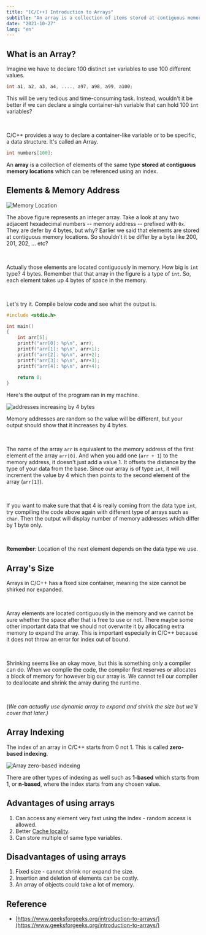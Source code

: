 ```yaml
---
title: "[C/C++] Introduction to Arrays"
subtitle: "An array is a collection of items stored at contiguous memory locations."
date: "2021-10-27"
lang: "en"
---
```


## What is an Array?

Imagine we have to declare 100 distinct `int` variables to use 100 different values.

```cpp
int a1, a2, a3, a4, ...., a97, a98, a99, a100; 
```

This will be very tedious and time-consuming task. Instead, wouldn't it be better if we can declare a single container-ish variable
that can hold 100 `int` variables?

<br>

C/C++ provides a way to declare a container-like variable or to be specific, a data structure. It's called an Array.

```cpp
int numbers[100];
```

An **array** is a collection of elements of the same type **stored at contiguous memory locations** which can be referenced using 
an index.


## Elements & Memory Address

![Memory Location](/img/in-post/ds-algo/array/20211024-memory-location.svg)

The above figure represents an integer array. Take a look at any two adjacent hexadecimal numbers -- memory address -- prefixed with `0x`. They are defer by 4 bytes, but why? Earlier we said that elements are stored at contiguous memory locations. So shouldn't it be differ by a byte like 200, 201, 202, ... etc?

<br>

Actually those elements are located contiguously in memory. How big is `int` type? 4 bytes.
Remember that that array in the figure is a type of `int`. So, each element takes up 4 bytes of space in the memory.

<br>

Let's try it. Compile below code and see what the output is.

```c
#include <stdio.h>

int main()
{
    int arr[5];
    printf("arr[0]: %p\n", arr);
    printf("arr[1]: %p\n", arr+1);
    printf("arr[2]: %p\n", arr+2);
    printf("arr[3]: %p\n", arr+3);
    printf("arr[4]: %p\n", arr+4);
    
    return 0;
}
```
Here's the output of the program ran in my machine.

![addresses increasing by 4 bytes](/img/in-post/ds-algo/array/20211024-int-array-memory.png)

Memory addresses are random so the value will be different, but your output should show that it increases by 4 bytes.

<br>

The name of the array `arr` is equivalent to the memory address of the first element of the array `arr[0]`. And when you add one (`arr + 1`) to the memory address, it doesn't just add a value 1. It offsets the distance by the type of your data from the base. Since our array is of type `int`, it will increment the value by 4 which then points to the second element of the array (`arr[1]`).

<br>

If you want to make sure that that 4 is really coming from the data type `int`, try compiling the code above again with different type of arrays such as `char`. Then the output will display number of memory addresses which differ by 1 byte only.

<br>

**Remember**: Location of the next element depends on the data type we use.

## Array's Size

Arrays in C/C++ has a fixed size container, meaning the size cannot be shirked nor expanded.

<br>

Array elements are located contiguously in the memory and we cannot be sure whether the space after that is free to use or not. There maybe some other important data that we should not overwrite it by allocating extra memory to expand the array. This is important especially in C/C++ because it does not throw an error for index out of bound.

<br>

Shrinking seems like an okay move, but this is something only a compiler can do. When we complie the code, the compiler first reserves or allocates a block of memory for however big our array is. We cannot tell our compiler to deallocate and shrink the array during the runtime.

<br>

(*We can actually use dynamic array to expand and shrink the size but we'll cover that later.)*

## Array Indexing

The index of an array in C/C++ starts from 0 not 1. This is called **zero-based indexing**. 

![Array zero-based indexing](/img/in-post/ds-algo/array/20211024-array-indexing.svg)

There are other types of indexing as well such as **1-based** which starts from 1, or **n-based**, where the index starts from any chosen value.

## Advantages of using arrays

1. Can access any element very fast using the index - random access is allowed.
2. Better [Cache locality](https://en.wikipedia.org/wiki/Locality_of_reference).
3. Can store multiple of same type variables.

## Disadvantages of using arrays

1. Fixed size - cannot shrink nor expand the size.
2. Insertion and deletion of elements can be costly.
3. An array of objects could take a lot of memory.

## Reference
- [https://www.geeksforgeeks.org/introduction-to-arrays/](https://www.geeksforgeeks.org/introduction-to-arrays/)